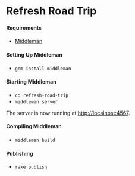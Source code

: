 # Refresh Road Trip

#### Requirements

- [Middleman](http://middlemanapp.com/)

#### Setting Up Middleman

- `gem install middleman`

#### Starting Middleman

- `cd refresh-road-trip`
- `middleman server`

The server is now running at [http://localhost:4567](http://localhost:4567/).

#### Compiling Middleman

- `middleman build`

#### Publishing

- `rake publish`
